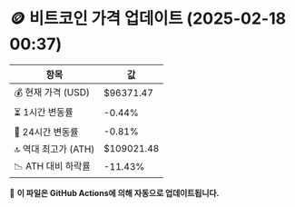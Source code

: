 # 🪙 비트코인 가격 업데이트 (2025-02-18 00:37)

| 항목                | 값 |
|--------------------|----------------|
| 💰 현재 가격 (USD) | $96371.47 |
| ⏳ 1시간 변동률    | -0.44% |
| 📆 24시간 변동률   | -0.81% |
| 🔝 역대 최고가 (ATH) | $109021.48 |
| 📉 ATH 대비 하락률 | -11.43% |

🔄 **이 파일은 GitHub Actions에 의해 자동으로 업데이트됩니다.**
